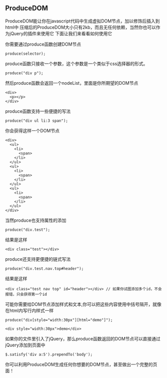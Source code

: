 ## ProduceDOM
ProduceDOM能让你在javascript代码中生成虚拟DOM节点，加以修饰后插入到html中
压缩后的ProduceDOM大小只有2kb，而且无任何依赖，当然你也可以作为jQuery的插件来使用它
下面让我们来看看如何使用它

你需要通过produce函数创建DOM节点

    produce(selector);
produce函数只接收一个参数，这个参数是一个类似于css选择器的形式。

    produce("div p");
然后produce函数会返回一个nodeList，里面是你所期望的DOM节点

    <div>
      <p></p>
    </div>
produce函数支持一些便捷的写法

    produce("div ul li:3 span");
你会获得这样一个DOM节点

    <div>
      <ul>
        <li>
          <span>
        </li>
      </ul>
      <ul>
        <li>
          <span>
        </li>
      </ul>
      <ul>
        <li>
          <span>
        </li>
      </ul>
    </div>
当然produce也支持属性的添加

    produce("div.test");
结果是这样

    <div class="test"></div>
produce还支持更便捷的链式写法

    produce("div.test.nav.top#header");
结果是这样

    <div class="test nav top" id="header"></div> // 如果你试图添加多个id，不会报错，只会获得第一个id
可能你需要给DOM节点添加样式和文本,你可以把这些内容使用中括号隔开，就像在html内写行内样式一样

    produce("div[style="width:30px"][html="demo"]");
    
    <div style="width:30px">demo</div>
    
如果你的文件里引入了jQuery，那么produce函数返回的DOM节点可以直接通过jQuery添加到页面中

    $.satisfy('div a:5').prependTo('body');
    
你可以利用ProduceDOM生成任何你想要的DOM节点，甚至做出一个完整的页面！
